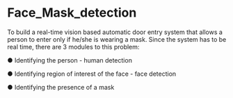 # Face_Mask_detection

To build a real-time vision based automatic door entry system that allows a person to enter only if he/she is wearing a mask.
Since the system has to be real time, there are 3 modules to this problem:

● Identifying the person - human detection

● Identifying region of interest of the face - face detection

● Identifying the presence of a mask
